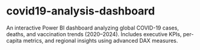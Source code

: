 # covid19-analysis-dashboard
An interactive Power BI dashboard analyzing global COVID-19 cases, deaths, and vaccination trends (2020–2024). Includes executive KPIs, per-capita metrics, and regional insights using advanced DAX measures.
